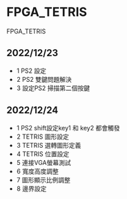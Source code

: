 # FPGA_TETRIS
FPGA_TETRIS
## 2022/12/23
- 1 PS2 設定
- 2 PS2 雙鍵問題解決
- 3 設定PS2 掃描第二個按鍵

## 2022/12/24
- 1 PS2 shift設定key1 和 key2 都會觸發
- 2 TETRIS 圖形設定
- 3 TETRIS 選轉圖形定義
- 4 TETRIS 位置設定
- 5 連接VGA螢幕測試
- 6 寬度高度調整
- 7 圖形顯示比例調整
- 8 邊界設定
